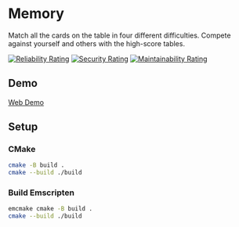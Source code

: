 # Memory

Match all the cards on the table in four different difficulties. Compete against yourself and others with the high-score tables.

[![Reliability Rating](https://sonarcloud.io/api/project_badges/measure?project=AdsGames_memory&metric=reliability_rating)](https://sonarcloud.io/summary/new_code?id=AdsGames_memory)
[![Security Rating](https://sonarcloud.io/api/project_badges/measure?project=AdsGames_memory&metric=security_rating)](https://sonarcloud.io/summary/new_code?id=AdsGames_memory)
[![Maintainability Rating](https://sonarcloud.io/api/project_badges/measure?project=AdsGames_memory&metric=sqale_rating)](https://sonarcloud.io/summary/new_code?id=AdsGames_memory)

## Demo

[Web Demo](https://adsgames.github.io/memory/)

## Setup

### CMake

```bash
cmake -B build .
cmake --build ./build
```

### Build Emscripten

```bash
emcmake cmake -B build .
cmake --build ./build
```
